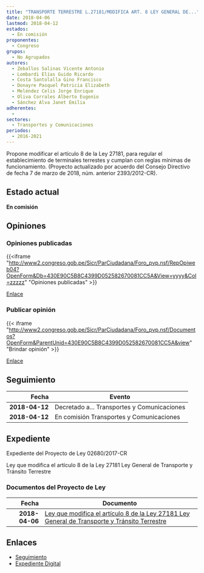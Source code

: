 ```yaml
---
title: "TRANSPORTE TERRESTRE L.27181/MODIFICA ART. 8 LEY GENERAL DE..."
date: 2018-04-06
lastmod: 2018-04-12
estados: 
  - En comisión
proponentes: 
  - Congreso
grupos: 
  - No Agrupados
autores: 
  - Zeballos Salinas Vicente Antonio
  - Lombardi Elías Guido Ricardo
  - Costa Santolalla Gino Francisco
  - Donayre Pasquel Patricia Elizabeth
  - Meléndez Celis Jorge Enrique
  - Oliva Corrales Alberto Eugenio
  - Sánchez Alva Janet Emilia
adherentes: 
  - 
sectores: 
  - Transportes y Comunicaciones
periodos: 
  - 2016-2021
---
```


Propone modificar el artículo 8 de la Ley 27181, para regular el establecimiento de terminales terrestes y cumplan con reglas mínimas de funcionamiento. (Proyecto actualizado por acuerdo del Consejo Directivo de fecha 7 de marzo de 2018, núm. anterior 2393/2012-CR).


## Estado actual

**En comisión**

## Opiniones

### Opiniones publicadas

{{<iframe "http://www2.congreso.gob.pe/Sicr/ParCiudadana/Foro_pvp.nsf/RepOpiweb04?OpenForm&Db=430E90C5B8C4399D052582670081CC5A&View=yyyy&Col=zzzzz" "Opiniones publicadas" >}}

[Enlace](http://www2.congreso.gob.pe/Sicr/ParCiudadana/Foro_pvp.nsf/RepOpiweb04?OpenForm&Db=430E90C5B8C4399D052582670081CC5A&View=yyyy&Col=zzzzz)
### Publicar opinión

{{< iframe "http://www2.congreso.gob.pe/Sicr/ParCiudadana/Foro_pvp.nsf/Documentos?OpenForm&ParentUnid=430E90C5B8C4399D052582670081CC5A&view" "Brindar opinión" >}}

[Enlace](http://www2.congreso.gob.pe/Sicr/ParCiudadana/Foro_pvp.nsf/Documentos?OpenForm&ParentUnid=430E90C5B8C4399D052582670081CC5A&view)

## Seguimiento

| Fecha | Evento |
|------:|--------|
| **2018-04-12** | Decretado a... Transportes y Comunicaciones|
| **2018-04-12** | En comisión Transportes y Comunicaciones|


## Expediente

Expediente del Proyecto de Ley 02680/2017-CR

Ley que modifica el artículo 8 de la Ley 27181 Ley General de Transporte y Tránsito Terrestre


### Documentos del Proyecto de Ley

| Fecha | Documento |
|------:|--------|
| **2018-04-06** | [Ley que modifica el artículo 8 de la Ley 27181 Ley General de Transporte y Tránsito Terrestre](http://www.leyes.congreso.gob.pe/Documentos/2016_2021/Proyectos_de_Ley_y_de_Resoluciones_Legislativas/PL0268020180406.pdf) |

## Enlaces 

- [Seguimiento](http://www2.congreso.gob.pe/Sicr/TraDocEstProc/CLProLey2016.nsf/f7fff46988ca05b1052578e100829cc7/a2a9416b1514f7d005258267005b215c?OpenDocument)
- [Expediente Digital](http://www2.congreso.gob.pe/Sicr/TraDocEstProc/CLProLey2016.nsf/f7fff46988ca05b1052578e100829cc7/a2a9416b1514f7d005258267005b215c?OpenDocument&Click=05257FB7005EB655.eb71d0cf91d8294e05256cdf006b5706/$Body/0.1C6C)
